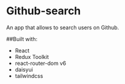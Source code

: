 # Github-search

An app that allows to search users on Github.

##Built with:

- React
- Redux Toolkit
- react-router-dom v6
- daisyui
- tailwindcss
